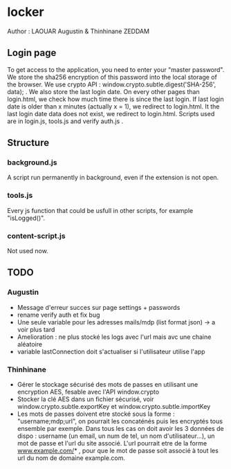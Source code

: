 # locker

Author : LAOUAR Augustin & Thinhinane ZEDDAM

## Login page 
To get access to the application, you need to enter your "master password". We store the sha256 encryption of this password into the local storage of the browser.
We use crypto API : window.crypto.subtle.digest('SHA-256', data); .
We also store the last login date. On every other pages than login.html, we check how much time there is since the last login. If last login date is older than x minutes (actually x = 1), we redirect to login.html. It the last login date data does not exist, we redirect to login.html.
Scripts used are in login.js, tools.js and verify auth.js .


## Structure
### background.js
A script run permanently in background, even if the extension is not open.

### tools.js
Every js function that could be usfull in other scripts, for example "isLogged()".

### content-script.js
Not used now.

## TODO

### Augustin 
- Message d'erreur succes sur page settings + passwords
- rename verify auth et fix bug
- Une seule variable pour les adresses mails/mdp (list format json) -> a voir plus tard
- Amelioration : ne plus stocké les logs avec l'url mais avc une chaine aléatoire
- variable lastConnection doit s'actualiser si l'utilisateur utilise l'app

### Thinhinane 
- Gérer le stockage sécurisé des mots de passes en utilisant une encryption AES, fesable avec l'API window.crypto
- Stocker la clé AES dans un fichier sécurisé, voir window.crypto.subtle.exportKey et window.crypto.subtle.importKey
- Les mots de passes doivent etre stocké sous la forme : "username;mdp;url", on pourrait les concaténés puis les encryptés tous ensemble par exemple. Dans tous les cas on doit avoir les 3 données de dispo : username (un email, un num de tel, un nom d'utilisateur...), un mot de passe et l'url du site associé. L'url pourrait etre de la forme www.example.com/* , pour que le mot de passe soit associé à tout les url du nom de domaine example.com.

